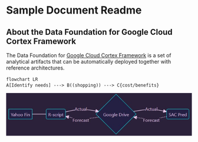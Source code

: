 # **Sample Document Readme**


## About the Data Foundation for Google Cloud Cortex Framework
The Data Foundation for [Google Cloud Cortex Framework](https://cloud.google.com/solutions/cortex) is a set of analytical artifacts that can be automatically deployed together with reference architectures.


```mermaid
flowchart LR
A[Identify needs] ---> B((shopping)) ---> C{cost/benefits}

```


![Structure of SAC](FluxRscriptSAC.jpg)
